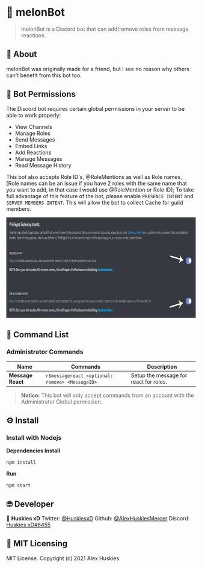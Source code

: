 # 🍈 melonBot

> melonBot is a Discord bot that can add/remove roles from message reactions.

## 📃 About
melonBot was originally made for a friend, but I see no reason why others can't benefit from this bot too.

## 🔐 Bot Permissions
The Discord bot requires certain global permissions in your server to be able to work properly:

- View Channels
- Manage Roles
- Send Messages
- Embed Links
- Add Reactions
- Manage Messages
- Read Message History

This bot also accepts Role ID's, @RoleMentions as well as Role names, [Role names can be an issue if you have 2 roles with the same name that you want to add, in that case I would use @RoleMention or Role ID]; To take full advantage of this feature of the bot, please enable `PRESENCE INTENT` and `SERVER MEMBERS INTENT`. This will allow the bot to collect Cache for guild members.

<img src="image.png" alt="DiscordImage" width="1000" height="267">

## 📡 Command List

### Administrator Commands
| Name | Commands | Description |
| ---- | -------- | ----------- |
| **Message React** | `r$messagereact <optional: remove> <MessageID>` | Setup the message for react for roles. |

> **Notice:** This bot will only accept commands from an account with the Administrator Global permission.

## ⚙️ Install
### Install with Nodejs

**Dependencies Install**

	npm install

**Run**

	npm start

## 🤓 Developer
👤 **Huskies xD**
Twitter: [@HuskiesxD](https://twitter.com/HuskiesxD)
Github: [@AlexHuskiesMercer](https://github.com/AlexHuskiesMercer)
Discord: [Huskies xD#6455](https://discord.com/users/213310816231882752)

## 📑 MIT Licensing
MIT License. Copyright (c) 2021 Alex Huskies
